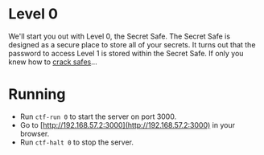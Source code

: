 # Level 0

We'll start you out with Level 0, the Secret Safe. The Secret Safe is
designed as a secure place to store all of your secrets. It turns out that
the password to access Level 1 is stored within the Secret Safe. If only you
knew how to [crack safes](http://en.wikipedia.org/wiki/Safe-cracking)...

# Running

- Run `ctf-run 0` to start the server on port 3000.
- Go to [http://192.168.57.2:3000](http://192.168.57.2:3000) in your browser.
- Run `ctf-halt 0` to stop the server.
